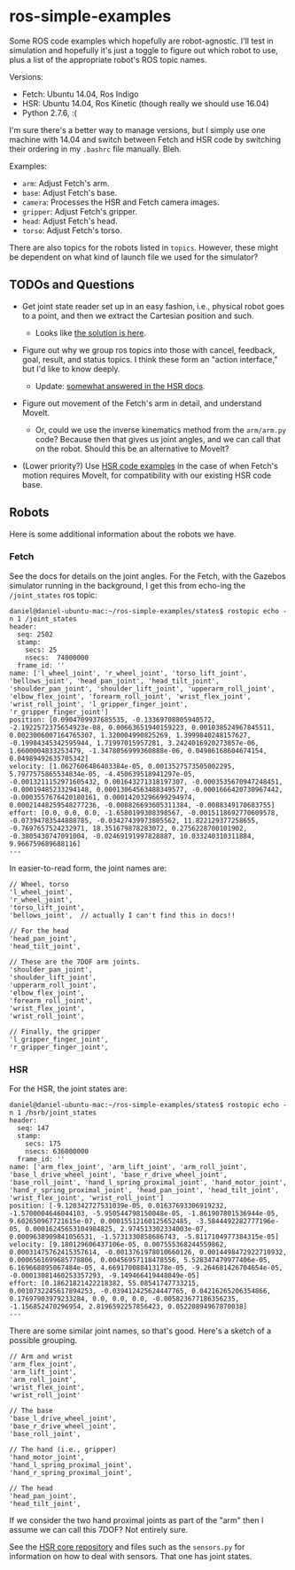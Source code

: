 # ros-simple-examples

Some ROS code examples which hopefully are robot-agnostic. I'll test in
simulation and hopefully it's just a toggle to figure out which robot to use,
plus a list of the appropriate robot's ROS topic names.

Versions:

- Fetch: Ubuntu 14.04, Ros Indigo
- HSR: Ubuntu 14.04, Ros Kinetic (though really we should use 16.04)
- Python 2.7.6, :(

I'm sure there's a better way to manage versions, but I simply use one machine
with 14.04 and switch between Fetch and HSR code by switching their ordering in
my `.bashrc` file manually. Bleh.

Examples:

- `arm`: Adjust Fetch's arm.
- `base`: Adjust Fetch's base.
- `camera`: Processes the HSR and Fetch camera images.
- `gripper`: Adjust Fetch's gripper.
- `head`: Adjust Fetch's head.
- `torso`: Adjust Fetch's torso.

There are also topics for the robots listed in `topics`. However, these might be
dependent on what kind of launch file we used for the simulator?


## TODOs and Questions

- Get joint state reader set up in an easy fashion, i.e., physical robot goes to
  a point, and then we extract the Cartesian position and such. 

  - Looks like [the solution is here][3].

- Figure out why we group ros topics into those with cancel, feedback, goal,
  result, and status topics. I think these form an "action interface," but I'd
  like to know deeply.

  - Update: [somewhat answered in the HSR docs][1].

- Figure out movement of the Fetch's arm in detail, and understand MoveIt.

  - Or, could we use the inverse kinematics method from the `arm/arm.py` code?
    Because then that gives us joint angles, and we can call that on the robot.
    Should this be an alternative to MoveIt?

- (Lower priority?) Use [HSR code examples][1] in the case of when Fetch's
  motion requires MoveIt, for compatibility with our existing HSR code base.


## Robots

Here is some additional information about the robots we have.


### Fetch

See the docs for details on the joint angles. For the Fetch, with the Gazebos
simulator running in the background, I get this from echo-ing the
`/joint_states` ros topic:

```
daniel@daniel-ubuntu-mac:~/ros-simple-examples/states$ rostopic echo -n 1 /joint_states 
header: 
  seq: 2502
  stamp: 
    secs: 25
    nsecs:  74000000
  frame_id: ''
name: ['l_wheel_joint', 'r_wheel_joint', 'torso_lift_joint', 'bellows_joint', 'head_pan_joint', 'head_tilt_joint', 'shoulder_pan_joint', 'shoulder_lift_joint', 'upperarm_roll_joint', 'elbow_flex_joint', 'forearm_roll_joint', 'wrist_flex_joint', 'wrist_roll_joint', 'l_gripper_finger_joint', 'r_gripper_finger_joint']
position: [0.0904709937685535, -0.13369708805940572, -2.1922572375654923e-08, 0.00663651940159223, 0.001038524967845511, 0.0023006007164765307, 1.320004990825269, 1.3999840248157627, -0.19984345342595944, 1.71997015957281, 3.2424016920273857e-06, 1.6600004833253479, -1.3478056999360888e-06, 0.04986168604674154, 0.04989492635705342]
velocity: [1.0627606486403384e-05, 0.0013527573505002295, 5.7977575865534834e-05, -4.450639518941297e-05, -0.0013211152971605432, 0.001643271318197307, -0.0003535670947248451, -0.00019485233294148, 0.00013064563488349577, -0.0001666420730967442, -0.0003557676420180161, 0.00014203296699294974, 0.00021448259548277236, -0.008826693605311384, -0.0088349170683755]
effort: [0.0, 0.0, 0.0, -1.6580199308398567, -0.0015118692770609578, -0.07394783544888785, -0.03427439973805562, 11.822129377258655, -0.7697657524232971, 18.351679878283072, 0.2756228700101902, -0.3805430747091004, -0.02469191997828887, 10.033240310311884, 9.966759689688116]
---
```

In easier-to-read form, the joint names are:

```
// Wheel, torso
'l_wheel_joint', 
'r_wheel_joint', 
'torso_lift_joint', 
'bellows_joint',  // actually I can't find this in docs!!

// For the head
'head_pan_joint', 
'head_tilt_joint', 

// These are the 7DOF arm joints.
'shoulder_pan_joint',
'shoulder_lift_joint', 
'upperarm_roll_joint', 
'elbow_flex_joint', 
'forearm_roll_joint', 
'wrist_flex_joint', 
'wrist_roll_joint',

// Finally, the gripper
'l_gripper_finger_joint', 
'r_gripper_finger_joint',
```


### HSR

For the HSR, the joint states are:

```
daniel@daniel-ubuntu-mac:~/ros-simple-examples/states$ rostopic echo -n 1 /hsrb/joint_states 
header: 
  seq: 147
  stamp: 
    secs: 175
    nsecs: 636000000
  frame_id: ''
name: ['arm_flex_joint', 'arm_lift_joint', 'arm_roll_joint', 'base_l_drive_wheel_joint', 'base_r_drive_wheel_joint', 'base_roll_joint', 'hand_l_spring_proximal_joint', 'hand_motor_joint', 'hand_r_spring_proximal_joint', 'head_pan_joint', 'head_tilt_joint', 'wrist_flex_joint', 'wrist_roll_joint']
position: [-9.120342727531039e-05, 0.01637693306919232, -1.5700004646044103, -5.950544798150048e-05, -1.861907801536944e-05, 9.602650967721615e-07, 0.00015512160125652485, -3.5844492282777196e-05, 0.00016245653104984825, 2.974513302334003e-07, 0.0009638909841056531, -1.5731330858686743, -5.8117104977384315e-05]
velocity: [9.180129606437106e-05, 0.007555368244559862, 0.00031475762415357614, -0.0013761978010660126, 0.0014498472922710932, 0.0006561699685778806, 0.00456957118478556, 5.528347479977406e-05, 6.169668895067484e-05, 4.669170088413178e-05, -9.264681426704654e-05, -0.00013081460253357293, -9.149466419448049e-05]
effort: [0.18621821422218382, 55.08541747733215, 0.0010732245617894253, -0.039412425624447765, 0.04216265206354866, 0.17697903979233284, 0.0, 0.0, 0.0, -0.005823677186356235, -1.156852470296954, 2.8196592257856423, 0.05220894967870038]
---
```

There are some similar joint names, so that's good. Here's a sketch of a
possible grouping.

```
// Arm and wrist
'arm_flex_joint', 
'arm_lift_joint', 
'arm_roll_joint',
'wrist_flex_joint', 
'wrist_roll_joint'

// The base
'base_l_drive_wheel_joint', 
'base_r_drive_wheel_joint', 
'base_roll_joint',

// The hand (i.e., gripper)
'hand_motor_joint',
'hand_l_spring_proximal_joint',
'hand_r_spring_proximal_joint',

// The head
'head_pan_joint',
'head_tilt_joint',
```

If we consider the two hand proximal joints as part of the "arm" then I assume
we can call this 7DOF? Not entirely sure.

See the [HSR core repository][2] and files such as the `sensors.py` for
information on how to deal with sensors. That one has joint states.

[1]:https://docs.hsr.io/manual_en/development/ros_interface.html
[2]:https://github.com/BerkeleyAutomation/HSR_CORE/tree/master/core
[3]:https://github.com/cse481wi18/cse481wi18/wiki/Lab-8%3A-Reading-joint-states
